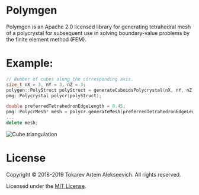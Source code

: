 # Polymgen
Polymgen is an Apache 2.0 licensed library for generating tetrahedral mesh of a polycrystal for subsequent use in solving boundary-value problems by the finite element method (FEM).
# Example:
```c++
// Number of cubes along the corresponding axis.
size_t nX = 3, nY = 3, nZ = 3;
polygen::PolyStruct polyStruct = generateCuboidsPolycrystal(nX, nY, nZ);
pmg::Polycrystal polycr(polyStruct);

double preferredTetrahedronEdgeLength = 0.45;
pmg::PolycrMesh* mesh = polycr.generateMesh(preferredTetrahedronEdgeLength);
...
delete mesh;
```
![Cube triangulation](https://github.com/Tokarevart/polycr-mesh-generator/blob/master/images/polymesh_1.png)
# License
Copyright © 2018-2019 Tokarev Artem Alekseevich. All rights reserved.

Licensed under the [MIT License](./LICENSE).
